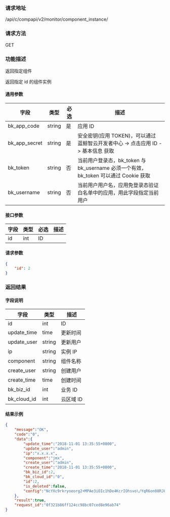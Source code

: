### 请求地址

/api/c/compapi/v2/monitor/component_instance/

### 请求方法

GET

### 功能描述

返回指定组件

返回指定 id 的组件实例

#### 通用参数

| 字段 | 类型 | 必选 | 描述 |
|-----------|------------|--------|------------|
| bk_app_code  | string    | 是 | 应用 ID     |
| bk_app_secret| string    | 是 | 安全密钥(应用 TOKEN)，可以通过 蓝鲸智云开发者中心 -&gt; 点击应用 ID -&gt; 基本信息 获取 |
| bk_token     | string    | 否 | 当前用户登录态，bk_token 与 bk_username 必须一个有效，bk_token 可以通过 Cookie 获取 |
| bk_username  | string    | 否 | 当前用户用户名，应用免登录态验证白名单中的应用，用此字段指定当前用户 |

#### 接口参数

| 字段   | 类型 | 必选 | 描述 |
|--------|------|------|------|
| id          | int    | ID       |


#### 请求参数

```json
{
    "id": 2
}
```

### 返回结果
#### 字段说明

| 字段        | 类型   | 描述     |
| ----------- | ------ | -------- |
| id          | int    | ID       |
| update_time | time   | 更新时间 |
| update_user | string | 更新用户 |
| ip          | string | 实例 IP   |
| component   | string | 组件名称 |
| create_user | string | 创建用户 |
| create_time | time   | 创建时间 |
| bk_biz_id   | int    | 业务 ID   |
| bk_cloud_id | int    | 云区域 ID |

#### 结果示例
```json
{
    "message":"OK",
    "code":"0",
    "data":{
        "update_time":"2018-11-01 13:35:55+0800",
        "update_user":"admin",
        "ip":"x.x.x.x",
        "component":"jmx",
        "create_user":"admin",
        "create_time":"2018-11-01 13:35:55+0800",
        "bk_biz_id":2,
        "bk_cloud_id":"0",
        "id":2,
        "is_deleted":false,
        "config":"NcYXc9rkryoeorg2+MPAe3iOIc1hDe4KcrIOhsvo\/YqR6on08RJ8ikeUUqmWwG+d1h7lQDxr25jJfzkvr8\/KJPhRpAc0iK\/x9+bt6tTsRKN\/zfOI6K1TOjTUeqcndTI0pwBbKGz9yP\/LvIGtgvtWGA=="
    },
    "result":true,
    "request_id":"0f321b86ff124cc98bc07ced8e96ab74"
}
```
